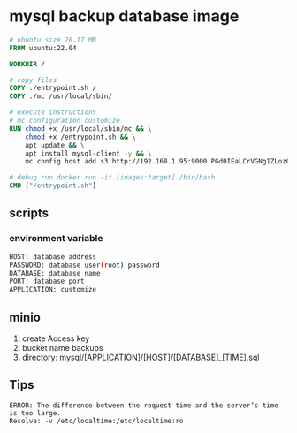 # mysql backup database image

```dockerfile
# ubuntu size 28.17 MB
FROM ubuntu:22.04

WORKDIR /

# copy files
COPY ./entrypoint.sh /
COPY ./mc /usr/local/sbin/

# execute instructions
# mc configuration customize
RUN chmod +x /usr/local/sbin/mc && \
	chmod +x /entrypoint.sh && \
	apt update && \
	apt install mysql-client -y && \
	mc config host add s3 http://192.168.1.95:9000 PGd0IEaLCrVGNg1ZLozC CSPLPfGwcVeVu7Vrl9lKDu5jx4gnXau0fy5YC7Z9 --api s3v4

# debug run docker run -it [images:target] /bin/bash
CMD ["/entrypoint.sh"]
```

## scripts

### environment variable
```bash
HOST: database address
PASSWORD: database user(root) password
DATABASE: database name
PORT: database port
APPLICATION: customize
```

## minio
1. create Access key
2. bucket name backups
3. directory: mysql/[APPLICATION]/[HOST]/[DATABASE]_[TIME].sql

## Tips
```shell
ERROR: The difference between the request time and the server‘s time is too large.
Resolve: -v /etc/localtime:/etc/localtime:ro
```